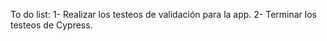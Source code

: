 
To do list: 
1- Realizar los testeos de validación para la app.
2- Terminar los testeos de Cypress. 
